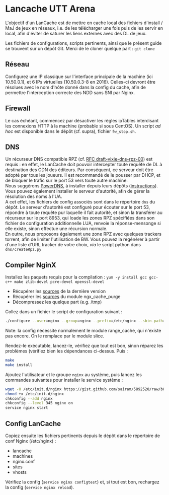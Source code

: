 # Lancache UTT Arena

L'objectif d'un LanCache est de mettre en cache local des fichiers d'install / MaJ de jeux en réseaux, i.e. de les télécharger une fois puis de les servir en local, afin d'éviter de saturer les liens externes avec des DL de jeux.

Les fichiers de configurations, scripts pertinents, ainsi que le présent guide se trouvent sur un dépôt Git. Merci de le cloner quelque part : `git clone `

## Réseau

Configurez une IP classique sur l'interface principale de la machine (ici 10.50.0.1), et 6 IPs virtuelles (10.50.0.3-8 en 2016). Celles-ci devront être résolues avec le nom d'hôte donné dans la config du cache, afin de permettre l'interception correcte des NDD sans SNI par Nginx.

## Firewall

Le cas échéant, commencez par désactiver les règles ipTables interdisant les connexions HTTP à la machine (probable si sous CentOS). Un script _ad hoc_ est disponible dans le dépôt (cf. supra), fichier `fw_stop.sh`.

## DNS

Un récurseur DNS compatible RPZ (cf. [RFC draft-vixie-dns-rpz-00](https://tools.ietf.org/html/draft-vixie-dns-rpz-00)) est requis : en effet, le LanCache doit pouvoir intercepter toute requête de DL à destination des CDN des éditeurs. Par conséquent, ce serveur doit être adopté par tous les joueurs. Il est recommandé de le pousser par DHCP, et de bloquer le trafic sur le port 53 vers toute autre machine.  
Nous suggérons [PowerDNS](https://www.powerdns.com/), à installer depuis leurs dépôts ([instructions](https://repo.powerdns.com/)). Vous pouvez également installer le serveur d'autorité, afin de gérer la résolution des noms à l'UA.  
A cet effet, les fichiers de config associés sont dans le répertoire `dns` du dépôt. Le serveur d'autorité est configuré pour écouter sur le port 53, répondre à toute requête pur laquelle il fait autorité, et sinon la transférer au récurseur sur le port 8953, qui loade les zones RPZ spécifiées dans son fichier de configuration additionnelle LUA, renvoie la réponse-mensonge si elle existe, sinon effectue une récursion normale.  
En outre, nous proposons également une zone RPZ avec quelques trackers torrent, afin de limiter l'utilisation de BW. Vous pouvez la regénérer à partir d'une liste d'URL tracker de votre choix, *via* le script python dans `dns/createRpz.py`

## Compiler NginX

Installez les paquets requis pour la compilation :
`yum -y install gcc gcc-c++ make zlib-devel pcre-devel openssl-devel`

  - Récupérer les [sources](http://nginx.org/en/download.html) de la dernière version
  - Récupérer les [sources](http://labs.frickle.com/nginx_ngx_cache_purge/) du module ngx_cache_purge
  - Décompressez les quelque part (e.g. /tmp)

Collez dans un fichier le script de configuration suivant :
```bash
./configure --user=nginx --group=nginx --prefix=/etc/nginx --sbin-path=/usr/sbin/nginx --conf-path=/etc/nginx/nginx.conf --pid-path=/var/run/nginx.pid --lock-path=/var/run/nginx.lock --error-log-path=/var/log/nginx/error.log --http-log-path=/var/log/nginx/access.log --with-http_gzip_static_module --with-http_stub_status_module --with-http_ssl_module --with-pcre --with-file-aio --with-http_realip_module --without-http_scgi_module --without-http_uwsgi_module --without-http_fastcgi_module --add-module=../ngx_cache_purge-2.3
```
Note: la config nécessite normalement le module range_cache, qui n'existe pas encore. On le remplace par le module slice.

Rendez-le exécutable, lancez-le, vérifiez que tout est bon, sinon réparez les problèmes (vérifiez bien les dépendances ci-dessus. Puis :
```bash
make
make install
```

Ajoutez l'utilisateur et le groupe `nginx` au système, puis lancez les commandes suivantes pour installer le service système :
```bash
wget -O /etc/init.d/nginx https://gist.github.com/sairam/5892520/raw/b8195a71e944d46271c8a49f2717f70bcd04bf1a/etc-init.d-nginx
chmod +x /etc/init.d/nginx
chkconfig --add nginx
chkconfig --level 345 nginx on
service nginx start
```

## Config LanCache

Copiez ensuite les fichiers pertinents depuis le dépôt dans le répertoire de conf Nginx (/etc/nginx) :
  * lancache
  * machines
  * nginx.conf
  * sites
  * vhosts

Vérifiez la config (`service nginx configtest`) et, si tout est bon, rechargez la config (`service nginx reload`).
